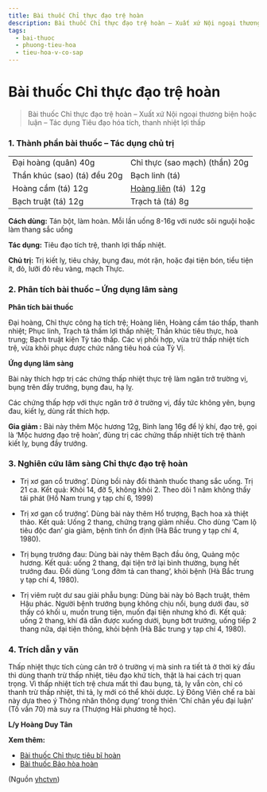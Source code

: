 ```yaml
---
title: Bài thuốc Chỉ thực đạo trệ hoàn
description: Bài thuốc Chỉ thực đạo trệ hoàn – Xuất xứ Nội ngoại thương biện hoặc luận – Tác dụng Tiêu đạo hóa tích, thanh nhiệt lợi thấp
tags:
  - bai-thuoc
  - phuong-tieu-hoa
  - tieu-hoa-v-co-sap
---
```


# Bài thuốc Chỉ thực đạo trệ hoàn 

> Bài thuốc Chỉ thực đạo trệ hoàn – Xuất xứ Nội ngoại thương biện hoặc luận – Tác dụng Tiêu đạo hóa tích, thanh nhiệt lợi thấp

### 1. Thành phần bài thuốc – Tác dụng chủ trị

|  |  |
| --- | --- |
| Đại hoàng (quân) 40g | Chỉ thực (sao mạch) (thần) 20g |
| Thần khúc (sao) (tá) đều 20g | Bạch linh (tá) |
| Hoàng cầm (tá) 12g | [Hoàng liên](/yhctvn/vi-thuoc-hoang-lien) (tá)  12g |
| Bạch truật (tá) 12g | Trạch tả (tá) 8g |

**Cách dùng:** Tán bột, làm hoàn. Mỗi lần uống 8-16g với nước sôi nguội hoặc làm thang sắc uống

**Tác dụng:** Tiêu đạo tích trệ, thanh lợi thấp nhiệt. 

**Chủ trị:** Trị kiết lỵ, tiêu chảy, bụng đau, mót rặn, hoặc đại tiện bón, tiểu tiện ít, đỏ, lưỡi đỏ rêu vàng, mạch Thực.

### 2. Phân tích bài thuốc – Ứng dụng lâm sàng

**Phân tích bài thuốc**

Đại hoàng, Chỉ thực công hạ tích trệ; Hoàng liên, Hoàng cầm táo thấp, thanh nhiệt; Phục linh, Trạch tả thấm lợi thấp nhiệt; Thần khúc tiêu thực, hoà trung; Bạch truật kiện Tỳ táo thấp. Các vị phối hợp, vừa trừ thấp nhiệt tích trệ, vừa khôi phục được chức năng tiêu hoá của Tỳ Vị.

**Ứng dụng lâm sàng** 

Bài này thích hợp trị các chứng thấp nhiệt thực trệ làm ngăn trở trường vị, bụng trên đầy trướng, bụng đau, hạ lỵ.

Các chứng thấp hợp với thực ngăn trở ở trường vị, đầy tức không yên, bụng đau, kiết lỵ, dùng rất thích hợp.

**Gia giảm :** Bài này thêm Mộc hương 12g, Binh lang 16g để lý khí, đạo trệ, gọi là ‘Mộc hương đạo trệ hoàn’, đùng trị các chứng thấp nhiệt tích trệ thành kiết lỵ, bụng đầy trướng.

### 3. Nghiên cứu lâm sàng Chỉ thực đạo trệ hoàn

+ Trị xơ gan cổ trướng’. Dùng bồi này đổi thành thuốc thang sắc uống. Trị 21 ca. Kết quả: Khỏi 14, đỡ 5, không khỏi 2. Theo dõi 1 năm không thấy tái phát (Hồ Nam trung y tạp chí 6, 1999)

+ Trị xơ gan cổ trướng’. Dùng bài này thêm Hổ trượng, Bạch hoa xà thiệt thảo. Kết quả: Uống 2 thang, chứng trạng giảm nhiều. Cho dùng ‘Cam lộ tiêu độc đan’ gia giảm, bệnh tình ổn định (Hà Bắc trung y tạp chí 4, 1980).

+ Trị bụng trướng đau: Dùng bài này thêm Bạch đầu ông, Quảng mộc hương. Kết quả: uống 2 thang, đại tiện trở lại bình thường, bụng hết trướng đau. Đổi dùng ‘Long đởm tả can thang’, khỏi bệnh (Hà Bắc trung y tạp chí 4, 1980).

+ Trị viêm ruột dư sau giải phẫu bụng: Dùng bài này bỏ Bạch truật, thêm Hậu phác. Người bệnh trướng bụng không chịu nổi, bụng dưới đau, sờ thấy có khối u, muốn trung tiện, muốn đại tiện nhưng khó đi. Kết quả: uống 2 thang, khí đã dẫn được xuống dưới, bụng bớt trướng, uống tiếp 2 thang nữa, dại tiện thông, khỏi bệnh (Hà Bắc trung y tạp chí 4, 1980).

### 4. Trích dẫn y văn

Thấp nhiệt thực tích cùng cản trở ỏ trường vị mà sinh ra tiết tả ở thời kỳ đầu thì dùng thanh trừ thấp nhiệt, tiêu đạo khứ tích, thật là hai cách trị quan trọng. Vì thấp nhiệt tích trệ chưa mất thì đau bụng, tả, lỵ vẫn còn, chỉ có thanh trừ thấp nhiệt, thì tả, lỵ mới có thể khỏi dược. Lý Đông Viên chế ra bài này dựa theo ý Thông nhân thông dụng’ trong thiên ‘Chí chân yếu đại luận’ (Tố vấn 70) mà suy ra (Thượng Hải phương tễ học).

**L/y Hoàng Duy Tân**

**Xem thêm:**

* [Bài thuốc Chỉ thực tiêu bĩ hoàn](/yhctvn/bai-thuoc-chi-thuc-tieu-bi-hoan)
* [Bài thuốc Bảo hòa hoàn](/yhctvn/bai-thuoc-bao-hoa-hoan)

(Nguồn <a href="https://yhctvn.com/bai-thuoc-chi-thuc-dao-tre-hoan/" target="_blank">yhctvn</a>)

